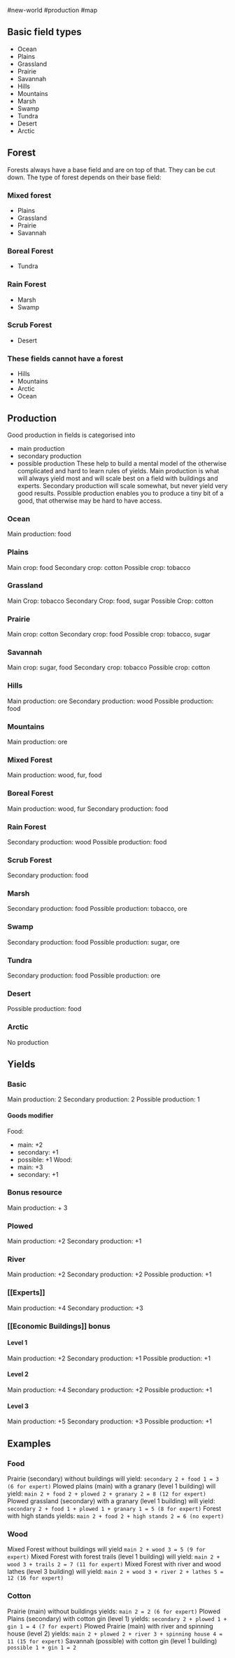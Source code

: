 #new-world #production #map
## Basic field types
- Ocean
- Plains
- Grassland
- Prairie
- Savannah
- Hills
- Mountains
- Marsh
- Swamp
- Tundra
- Desert
- Arctic
## Forest
Forests always have a base field and are on top of that. They can be cut down. The type of forest depends on their base field:
### Mixed forest
- Plains
- Grassland
- Prairie
- Savannah
### Boreal Forest
- Tundra
### Rain Forest
- Marsh
- Swamp
### Scrub Forest
- Desert

### These fields cannot have a forest
- Hills
- Mountains
- Arctic
- Ocean
## Production
Good production in fields is categorised into
- main production
- secondary production
- possible production
These help to build a mental model of the otherwise complicated and hard to learn rules of yields. Main production is what will always yield most and will scale best on a field with buildings and experts. Secondary production will scale somewhat, but never yield very good results. Possible production enables you to produce a tiny bit of a good, that otherwise may be hard to have access.

### Ocean
Main production: food
### Plains
Main crop: food
Secondary crop: cotton
Possible crop: tobacco
### Grassland
Main Crop: tobacco
Secondary Crop: food, sugar
Possible Crop: cotton
### Prairie
Main crop: cotton
Secondary crop: food
Possible crop: tobacco, sugar
### Savannah
Main crop: sugar, food
Secondary crop: tobacco
Possible crop: cotton
### Hills
Main production: ore
Secondary production: wood
Possible production: food
### Mountains
Main production: ore
### Mixed Forest
Main production: wood, fur, food
### Boreal Forest
Main production: wood, fur
Secondary production: food
### Rain Forest
Secondary production: wood
Possible production: food
### Scrub Forest
Secondary production: food
### Marsh
Secondary production: food
Possible production: tobacco, ore
### Swamp
Secondary production: food
Possible production: sugar, ore
### Tundra
Secondary production: food
Possible production: ore
### Desert
Possible production: food
### Arctic
No production
## Yields

### Basic
Main production: 2
Secondary production: 2
Possible production: 1
#### Goods modifier
Food:
- main: +2
- secondary: +1
- possible: +1
Wood:
- main: +3
- secondary: +1
### Bonus resource
Main production: + 3
### Plowed
Main production: +2
Secondary production: +1
### River
Main production: +2
Secondary production: +2
Possible production: +1
### [[Experts]]
Main production: +4
Secondary production: +3
### [[Economic Buildings]] bonus
#### Level 1
Main production: +2
Secondary production: +1
Possible production: +1
#### Level 2
Main production: +4
Secondary production: +2
Possible production: +1
#### Level 3
Main production: +5
Secondary production: +3
Possible production: +1
## Examples
### Food
Prairie (secondary) without buildings will yield:
`secondary 2 + food 1 = 3 (6 for expert)`
Plowed plains (main) with a granary (level 1 building) will yield:
`main 2 + food 2 + plowed 2 + granary 2 = 8 (12 for expert)`
Plowed grassland (secondary) with a granary (level 1 building) will yield:
`secondary 2 + food 1 + plowed 1 + granary 1 = 5 (8 for expert)`
Forest with high stands yields:
`main 2 + food 2 + high stands 2 = 6 (no expert)`
### Wood
Mixed Forest without buildings will yield
`main 2 + wood 3 = 5 (9 for expert)`
Mixed Forest with forest trails (level 1 building) will yield:
`main 2 + wood 3 + trails 2 = 7 (11 for expert)`
Mixed Forest with river and wood lathes (level 3 building) will yield:
`main 2 + wood 3 + river 2 + lathes 5 = 12 (16 for expert)`
### Cotton
Prairie (main) without buildings yields:
`main 2 = 2 (6 for expert)`
Plowed Plains (secondary) with cotton gin (level 1) yields:
`secondary 2 + plowed 1 + gin 1 = 4 (7 for expert)`
Plowed Prairie (main) with river and spinning house (level 2) yields:
`main 2 + plowed 2 + river 3 + spinning house 4 = 11 (15 for expert)`
Savannah (possible) with cotton gin (level 1 building)
`possible 1 + gin 1 = 2`
